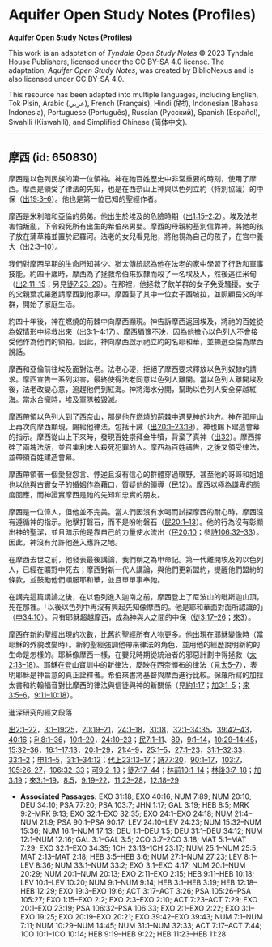 # Aquifer Open Study Notes (Profiles)

**Aquifer Open Study Notes (Profiles)**

This work is an adaptation of *Tyndale Open Study Notes* © 2023 Tyndale House Publishers, licensed under the CC BY\-SA 4\.0 license. The adaptation, *Aquifer Open Study Notes*, was created by BiblioNexus and is also licensed under CC BY\-SA 4\.0\.

This resource has been adapted into multiple languages, including English, Tok Pisin, Arabic (عربي), French (Français), Hindi (हिंदी), Indonesian (Bahasa Indonesia), Portuguese (Português), Russian (Русский), Spanish (Español), Swahili (Kiswahili), and Simplified Chinese (简体中文).



--------------------------------

## 摩西 (id: 650830)

摩西是以色列民族的第一位領袖。神在祂百姓歷史中非常重要的時刻，使用了摩西。摩西是領受了律法的先知，也是在西奈山上神與以色列立約（特別協議）的中保（[出19:3–6](https://ref.ly/Exod19:3-Exod19:6)）。他也是第一位已知的聖經作者。

摩西是米利暗和亞倫的弟弟。他出生於埃及的危險時期（[出1:15–2:2](https://ref.ly/Exod1:15-Exod2:2)）。埃及法老害怕叛亂，下令殺死所有出生的希伯來男嬰。摩西的母親約基別信靠神，將她的孩子放在蒲草箱並置於尼羅河。法老的女兒看見他，將他視為自己的孩子，在宮中養大（[出2:3–10](https://ref.ly/Exod2:3-Exod2:10)）。

我們對摩西早期的生命所知甚少。猶太傳統認為他在法老的家中學習了行政和軍事技能。約四十歲時，摩西為了拯救希伯來奴隸而殺了一名埃及人，然後逃往米甸（[出2:11–15](https://ref.ly/Exod2:11-Exod2:15)；另見[徒7:23–29](https://ref.ly/Acts7:23-Acts7:29)）。在那裡，他拯救了飲羊群的女子免受騷擾。女子的父親葉忒羅邀請摩西到他家中。摩西娶了其中一位女子西坡拉，並照顧岳父的羊群，開始了家庭生活。

約四十年後，神在燃燒的荊棘中向摩西顯現。神告訴摩西返回埃及，將祂的百姓從為奴情形中拯救出來（[出3:1–4:17](https://ref.ly/Exod3:1-Exod4:17)）。摩西猶豫不決，因為他擔心以色列人不會接受他作為他們的領袖。因此，神向摩西啟示祂立約的名耶和華，並揀選亞倫為摩西說話。

摩西和亞倫前往埃及面對法老。法老心硬，拒絕了摩西要求釋放以色列奴隸的請求。摩西宣告一系列災害，最終使得法老同意以色列人離開。當以色列人離開埃及後，法老改變心意，追趕他們到紅海。神將海水分開，幫助以色列人安全穿越紅海。當水合攏時，埃及軍隊被毀滅。

摩西帶領以色列人到了西奈山，那是他在燃燒的荊棘中遇見神的地方。神在那座山上再次向摩西顯現，賜給他律法，包括十誡（[出20:1–23:19](https://ref.ly/Exod20:1-Exod23:19)）。神也賜下建造會幕的指示。摩西從山上下來時，發現百姓崇拜金牛犢，背棄了真神（[出32](https://ref.ly/Exod32:1-Exod32:35)）。摩西摔碎了兩塊法版，並召集利未人殺死犯罪的人。摩西為百姓禱告，之後又領受律法，並帶領百姓建造會幕。

摩西帶領著一個愛發怨言、悖逆且沒有信心的群體穿過曠野，甚至他的哥哥和姐姐也以他與古實女子的婚姻作為藉口，質疑他的領導（[民12](https://ref.ly/Num12:1-Num12:16)）。摩西以極為謙卑的態度回應，而神證實摩西是祂的先知和忠實的朋友。

摩西是一位偉人，但他並不完美。當人們因沒有水喝而試探摩西的耐心時，摩西沒有遵循神的指示。他擊打磐石，而不是吩咐磐石（[民20:1–13](https://ref.ly/Num20:1-Num20:13)）。他的行為沒有彰顯出神的聖潔，並且暗示他是靠自己的力量使水流出（[民20:10](https://ref.ly/Num20:10)；參[詩106:32–33](https://ref.ly/Ps106:32-Ps106:33)）。因此，神沒有允許他進入應許之地。

在摩西去世之前，他發表最後講論，我們稱之為申命記。第一代離開埃及的以色列人，已經在曠野中死去；摩西對新一代人講論，與他們更新盟約，提醒他們盟約的條款，並鼓勵他們順服耶和華，並且單單事奉祂。

在講完這篇講論之後，在以色列進入迦南之前，摩西登上了尼波山的毗斯迦山頂，死在那裡。「以後以色列中再沒有興起先知像摩西的。他是耶和華面對面所認識的」（[申34:10](https://ref.ly/Deut34:10)）。只有耶穌超越摩西，成為神與人之間的中保（[徒3:17–26](https://ref.ly/Acts3:17-Acts3:26)；[來3](https://ref.ly/Heb3:1-Heb3:19)）。

摩西在新約聖經出現的次數，比舊約聖經所有人物更多。他出現在耶穌變像時（當耶穌的外貌改變時）。新約聖經強調他帶來律法的角色，並用他的經歷說明新約的生命是怎樣的。耶穌像摩西一樣，在嬰兒時期從統治者的邪惡計劃中得拯救（[太2:13–18](https://ref.ly/Matt2:13-Matt2:18)）。耶穌在登山寶訓中的新律法，反映在西奈頒布的律法（見[太5–7](https://ref.ly/Matt5:1-Matt7:29)），表明耶穌是神旨意的真正詮釋者。希伯來書將基督與摩西進行比較。保羅所寫的加拉太書和約翰福音對比摩西的律法與信徒與神的新關係（見[約1:17](https://ref.ly/John1:17)；[加3:1–5](https://ref.ly/Gal3:1-Gal3:5)；[來3:5–6](https://ref.ly/Heb3:5-Heb3:6)，[9:11–10:18](https://ref.ly/Heb9:11-Heb10:18)）。

進深研究的經文段落

[出2:1–22](https://ref.ly/Exod2:1-Exod2:22)，[3:1–19:25](https://ref.ly/Exod3:1-Exod19:25)，[20:19–21](https://ref.ly/Exod20:19-Exod20:21)，[24:1–18](https://ref.ly/Exod24:1-Exod24:18)，[31:18](https://ref.ly/Exod31:18)，[32:1–34:35](https://ref.ly/Exod32:1-Exod34:35)，[39:42–43](https://ref.ly/Exod39:42-Exod39:43)，[40:16](https://ref.ly/Exod40:16)；[利8:1–36](https://ref.ly/Lev8:1-Lev8:36)，[10:1–20](https://ref.ly/Lev10:1-Lev10:20)，[24:10–23](https://ref.ly/Lev24:10-Lev24:23)；[民7:1–11](https://ref.ly/Num7:1-Num7:11)、[89](https://ref.ly/Num7:89)，[9:1–14](https://ref.ly/Num9:1-Num9:14)，[10:29–14:45](https://ref.ly/Num10:29-Num14:45)，[15:32–36](https://ref.ly/Num15:32-Num15:36)，[16:1–17:13](https://ref.ly/Num16:1-Num17:13)，[20:1–29](https://ref.ly/Num20:1-Num20:29)，[21:4–9](https://ref.ly/Num21:4-Num21:9)，[25:1–5](https://ref.ly/Num25:1-Num25:5)，[27:1–23](https://ref.ly/Num27:1-Num27:23)，[31:1–32:33](https://ref.ly/Num31:1-Num32:33)，[33:1–2](https://ref.ly/Num33:1-Num33:2)；[申1:1–5](https://ref.ly/Deut1:1-Deut1:5)，[31:1–34:12](https://ref.ly/Deut31:1-Deut34:12)；[代上23:13–17](https://ref.ly/1Chr23:13-1Chr23:17)；[詩77:20](https://ref.ly/Ps77:20)，[90:1–17](https://ref.ly/Ps90:1-Ps90:17)，[103:7](https://ref.ly/Ps103:7)，[105:26–27](https://ref.ly/Ps105:26-Ps105:27)，[106:32–33](https://ref.ly/Ps106:32-Ps106:33)；[可9:2–13](https://ref.ly/Mark9:2-Mark9:13)；[徒7:17–44](https://ref.ly/Acts7:17-Acts7:44)；[林前10:1–14](https://ref.ly/1Cor10:1-1Cor10:14)；[林後3:7–18](https://ref.ly/2Cor3:7-2Cor3:18)；[加3:19](https://ref.ly/Gal3:19)；[來3:1–19](https://ref.ly/Heb3:1-Heb3:19)，[8:5](https://ref.ly/Heb8:5)，[9:19–22](https://ref.ly/Heb9:19-Heb9:22)，[11:23–28](https://ref.ly/Heb11:23-Heb11:28)，[12:18–29](https://ref.ly/Heb12:18-Heb12:29)

* **Associated Passages:** EXO 31:18; EXO 40:16; NUM 7:89; NUM 20:10; DEU 34:10; PSA 77:20; PSA 103:7; JHN 1:17; GAL 3:19; HEB 8:5; MRK 9:2–MRK 9:13; EXO 32:1–EXO 32:35; EXO 24:1–EXO 24:18; NUM 21:4–NUM 21:9; PSA 90:1–PSA 90:17; LEV 24:10–LEV 24:23; NUM 15:32–NUM 15:36; NUM 16:1–NUM 17:13; DEU 1:1–DEU 1:5; DEU 31:1–DEU 34:12; NUM 12:1–NUM 12:16; GAL 3:1–GAL 3:5; 2CO 3:7–2CO 3:18; MAT 5:1–MAT 7:29; EXO 32:1–EXO 34:35; 1CH 23:13–1CH 23:17; NUM 25:1–NUM 25:5; MAT 2:13–MAT 2:18; HEB 3:5–HEB 3:6; NUM 27:1–NUM 27:23; LEV 8:1–LEV 8:36; NUM 33:1–NUM 33:2; EXO 3:1–EXO 4:17; NUM 20:1–NUM 20:29; NUM 20:1–NUM 20:13; EXO 2:11–EXO 2:15; HEB 9:11–HEB 10:18; LEV 10:1–LEV 10:20; NUM 9:1–NUM 9:14; HEB 3:1–HEB 3:19; HEB 12:18–HEB 12:29; EXO 19:3–EXO 19:6; ACT 3:17–ACT 3:26; PSA 105:26–PSA 105:27; EXO 1:15–EXO 2:2; EXO 2:3–EXO 2:10; ACT 7:23–ACT 7:29; EXO 20:1–EXO 23:19; PSA 106:32–PSA 106:33; EXO 2:1–EXO 2:22; EXO 3:1–EXO 19:25; EXO 20:19–EXO 20:21; EXO 39:42–EXO 39:43; NUM 7:1–NUM 7:11; NUM 10:29–NUM 14:45; NUM 31:1–NUM 32:33; ACT 7:17–ACT 7:44; 1CO 10:1–1CO 10:14; HEB 9:19–HEB 9:22; HEB 11:23–HEB 11:28

